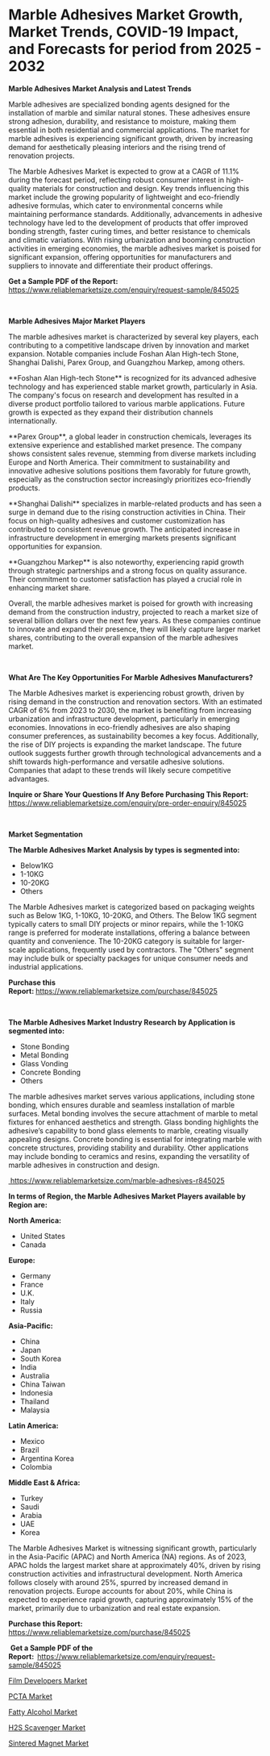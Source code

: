 <p><h1>Marble Adhesives Market Growth, Market Trends, COVID-19 Impact, and Forecasts for period from 2025 - 2032</h1></p><p><strong>Marble Adhesives Market Analysis and Latest Trends</strong></p>
<p><p>Marble adhesives are specialized bonding agents designed for the installation of marble and similar natural stones. These adhesives ensure strong adhesion, durability, and resistance to moisture, making them essential in both residential and commercial applications. The market for marble adhesives is experiencing significant growth, driven by increasing demand for aesthetically pleasing interiors and the rising trend of renovation projects. </p><p>The Marble Adhesives Market is expected to grow at a CAGR of 11.1% during the forecast period, reflecting robust consumer interest in high-quality materials for construction and design. Key trends influencing this market include the growing popularity of lightweight and eco-friendly adhesive formulas, which cater to environmental concerns while maintaining performance standards. Additionally, advancements in adhesive technology have led to the development of products that offer improved bonding strength, faster curing times, and better resistance to chemicals and climatic variations. With rising urbanization and booming construction activities in emerging economies, the marble adhesives market is poised for significant expansion, offering opportunities for manufacturers and suppliers to innovate and differentiate their product offerings.</p></p>
<p><strong>Get a Sample PDF of the Report:&nbsp;</strong> <a href="https://www.reliablemarketsize.com/enquiry/request-sample/845025?utm_campaign=1999&utm_medium=2&utm_source=Github&utm_content=ia&utm_term=01042025&utm_id=marble-adhesives">https://www.reliablemarketsize.com/enquiry/request-sample/845025</a></p>
<p>&nbsp;</p>
<p><strong>Marble Adhesives Major Market Players</strong></p>
<p><p>The marble adhesives market is characterized by several key players, each contributing to a competitive landscape driven by innovation and market expansion. Notable companies include Foshan Alan High-tech Stone, Shanghai Dalishi, Parex Group, and Guangzhou Markep, among others.</p><p>**Foshan Alan High-tech Stone** is recognized for its advanced adhesive technology and has experienced stable market growth, particularly in Asia. The company's focus on research and development has resulted in a diverse product portfolio tailored to various marble applications. Future growth is expected as they expand their distribution channels internationally.</p><p>**Parex Group**, a global leader in construction chemicals, leverages its extensive experience and established market presence. The company shows consistent sales revenue, stemming from diverse markets including Europe and North America. Their commitment to sustainability and innovative adhesive solutions positions them favorably for future growth, especially as the construction sector increasingly prioritizes eco-friendly products.</p><p>**Shanghai Dalishi** specializes in marble-related products and has seen a surge in demand due to the rising construction activities in China. Their focus on high-quality adhesives and customer customization has contributed to consistent revenue growth. The anticipated increase in infrastructure development in emerging markets presents significant opportunities for expansion.</p><p>**Guangzhou Markep** is also noteworthy, experiencing rapid growth through strategic partnerships and a strong focus on quality assurance. Their commitment to customer satisfaction has played a crucial role in enhancing market share.</p><p>Overall, the marble adhesives market is poised for growth with increasing demand from the construction industry, projected to reach a market size of several billion dollars over the next few years. As these companies continue to innovate and expand their presence, they will likely capture larger market shares, contributing to the overall expansion of the marble adhesives market.</p></p>
<p>&nbsp;</p>
<p><strong>What Are The Key Opportunities For Marble Adhesives Manufacturers?</strong></p>
<p><p>The Marble Adhesives market is experiencing robust growth, driven by rising demand in the construction and renovation sectors. With an estimated CAGR of 6% from 2023 to 2030, the market is benefiting from increasing urbanization and infrastructure development, particularly in emerging economies. Innovations in eco-friendly adhesives are also shaping consumer preferences, as sustainability becomes a key focus. Additionally, the rise of DIY projects is expanding the market landscape. The future outlook suggests further growth through technological advancements and a shift towards high-performance and versatile adhesive solutions. Companies that adapt to these trends will likely secure competitive advantages.</p></p>
<p><strong>Inquire or Share Your Questions If Any Before Purchasing This Report:</strong> <a href="https://www.reliablemarketsize.com/enquiry/pre-order-enquiry/845025?utm_campaign=1999&utm_medium=2&utm_source=Github&utm_content=ia&utm_term=01042025&utm_id=marble-adhesives">https://www.reliablemarketsize.com/enquiry/pre-order-enquiry/845025</a></p>
<p>&nbsp;</p>
<p><strong>Market Segmentation</strong></p>
<p><strong>The Marble Adhesives Market Analysis by types is segmented into:</strong></p>
<p><ul><li>Below1KG</li><li>1-10KG</li><li>10-20KG</li><li>Others</li></ul></p>
<p><p>The Marble Adhesives market is categorized based on packaging weights such as Below 1KG, 1-10KG, 10-20KG, and Others. The Below 1KG segment typically caters to small DIY projects or minor repairs, while the 1-10KG range is preferred for moderate installations, offering a balance between quantity and convenience. The 10-20KG category is suitable for larger-scale applications, frequently used by contractors. The "Others" segment may include bulk or specialty packages for unique consumer needs and industrial applications.</p></p>
<p><strong>Purchase this Report:&nbsp;</strong><a href="https://www.reliablemarketsize.com/purchase/845025?utm_campaign=1999&utm_medium=2&utm_source=Github&utm_content=ia&utm_term=01042025&utm_id=marble-adhesives">https://www.reliablemarketsize.com/purchase/845025</a></p>
<p>&nbsp;</p>
<p><strong>The Marble Adhesives Market Industry Research by Application is segmented into:</strong></p>
<p><ul><li>Stone Bonding</li><li>Metal Bonding</li><li>Glass Vonding</li><li>Concrete Bonding</li><li>Others</li></ul></p>
<p><p>The marble adhesives market serves various applications, including stone bonding, which ensures durable and seamless installation of marble surfaces. Metal bonding involves the secure attachment of marble to metal fixtures for enhanced aesthetics and strength. Glass bonding highlights the adhesive’s capability to bond glass elements to marble, creating visually appealing designs. Concrete bonding is essential for integrating marble with concrete structures, providing stability and durability. Other applications may include bonding to ceramics and resins, expanding the versatility of marble adhesives in construction and design.</p></p>
<p><a href="https://www.reliablemarketsize.com/marble-adhesives-r845025?utm_campaign=1999&utm_medium=2&utm_source=Github&utm_content=ia&utm_term=01042025&utm_id=marble-adhesives">&nbsp;https://www.reliablemarketsize.com/marble-adhesives-r845025</a></p>
<p><strong>In terms of Region, the Marble Adhesives Market Players available by Region are:</strong></p>
<p>
    <p> <strong> North America: </strong>
        <ul>
            <li>United States</li>
            <li>Canada</li>
        </ul>
        </p> 
    <p> <strong> Europe: </strong>
        <ul>
            <li>Germany</li>
            <li>France</li>
            <li>U.K.</li>
            <li>Italy</li>
            <li>Russia</li>
        </ul>
        </p> 
    <p> <strong> Asia-Pacific: </strong>
        <ul>
            <li>China</li>
            <li>Japan</li>
            <li>South Korea</li>
            <li>India</li>
            <li>Australia</li>
            <li>China Taiwan</li>
            <li>Indonesia</li>
            <li>Thailand</li>
            <li>Malaysia</li>
        </ul>
        </p> 
    <p> <strong> Latin America: </strong>
        <ul>
            <li>Mexico</li>
            <li>Brazil</li>
            <li>Argentina Korea</li>
            <li>Colombia</li>
        </ul>
        </p> 
    <p> <strong> Middle East & Africa: </strong>
        <ul>
            <li>Turkey</li>
            <li>Saudi</li>
            <li>Arabia</li>
            <li>UAE</li>
            <li>Korea</li>
        </ul>
    </p>
    </p>
<p><p>The Marble Adhesives Market is witnessing significant growth, particularly in the Asia-Pacific (APAC) and North America (NA) regions. As of 2023, APAC holds the largest market share at approximately 40%, driven by rising construction activities and infrastructural development. North America follows closely with around 25%, spurred by increased demand in renovation projects. Europe accounts for about 20%, while China is expected to experience rapid growth, capturing approximately 15% of the market, primarily due to urbanization and real estate expansion.</p></p>
<p><strong>Purchase this Report: </strong><a href="https://www.reliablemarketsize.com/purchase/845025?utm_campaign=1999&utm_medium=2&utm_source=Github&utm_content=ia&utm_term=01042025&utm_id=marble-adhesives">https://www.reliablemarketsize.com/purchase/845025</a></p>
<p>&nbsp;<strong>Get a Sample PDF of the Report:&nbsp;&nbsp;</strong><a href="https://www.reliablemarketsize.com/enquiry/request-sample/845025?utm_campaign=1999&utm_medium=2&utm_source=Github&utm_content=ia&utm_term=01042025&utm_id=marble-adhesives">https://www.reliablemarketsize.com/enquiry/request-sample/845025</a></p>
<p><strong></strong></p>
<p><p><a href="https://github.com/roffefaith6l/Market-Research-Report-List-1/blob/main/film-developers-market.md?utm_campaign=1999&utm_medium=2&utm_source=Github&utm_content=ia&utm_term=01042025&utm_id=marble-adhesives">Film Developers Market</a></p><p><a href="https://github.com/irisadoranrx/Market-Research-Report-List-1/blob/main/pcta-market.md?utm_campaign=1999&utm_medium=2&utm_source=Github&utm_content=ia&utm_term=01042025&utm_id=marble-adhesives">PCTA Market</a></p><p><a href="https://github.com/erkidrhoy/Market-Research-Report-List-1/blob/main/fatty-alcohol-market.md?utm_campaign=1999&utm_medium=2&utm_source=Github&utm_content=ia&utm_term=01042025&utm_id=marble-adhesives">Fatty Alcohol Market</a></p><p><a href="https://github.com/semenbobbaxu/Market-Research-Report-List-1/blob/main/h2s-scavenger-market.md?utm_campaign=1999&utm_medium=2&utm_source=Github&utm_content=ia&utm_term=01042025&utm_id=marble-adhesives">H2S Scavenger Market</a></p><p><a href="https://github.com/suzorfazlikb/Market-Research-Report-List-1/blob/main/sintered-magnet-market.md?utm_campaign=1999&utm_medium=2&utm_source=Github&utm_content=ia&utm_term=01042025&utm_id=marble-adhesives">Sintered Magnet Market</a></p></p>